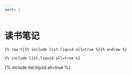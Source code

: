 ```yaml
---
sort: 1
---
```


# 读书笔记

```
{% raw %}{% include list.liquid all=true %}{% endraw %}

{% include list.liquid all=true %}
```

{% include list.liquid all=true %}

